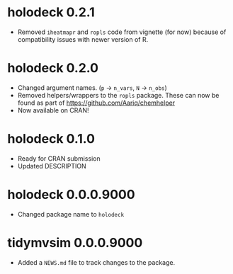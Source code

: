 # holodeck 0.2.1

* Removed `iheatmapr` and `ropls` code from vignette (for now) because of compatibility issues with newer version of R.

# holodeck 0.2.0

* Changed argument names. (`p` -> `n_vars`, `N` -> `n_obs`)
* Removed helpers/wrappers to the `ropls` package.  These can now be found as part of https://github.com/Aariq/chemhelper
* Now available on CRAN!

# holodeck 0.1.0

* Ready for CRAN submission
* Updated DESCRIPTION

# holodeck 0.0.0.9000

* Changed package name to `holodeck`

# tidymvsim 0.0.0.9000

* Added a `NEWS.md` file to track changes to the package.
